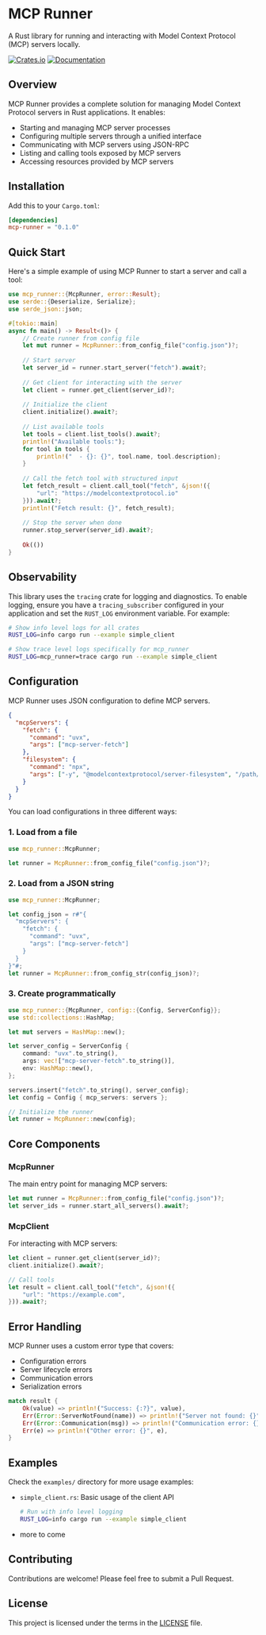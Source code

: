# MCP Runner

A Rust library for running and interacting with Model Context Protocol (MCP) servers locally.

[![Crates.io](https://img.shields.io/crates/v/mcp-runner.svg)](https://crates.io/crates/mcp-runner)
[![Documentation](https://docs.rs/mcp-runner/badge.svg)](https://docs.rs/mcp-runner)

## Overview

MCP Runner provides a complete solution for managing Model Context Protocol servers in Rust applications. It enables:

- Starting and managing MCP server processes
- Configuring multiple servers through a unified interface
- Communicating with MCP servers using JSON-RPC
- Listing and calling tools exposed by MCP servers
- Accessing resources provided by MCP servers

## Installation

Add this to your `Cargo.toml`:

```toml
[dependencies]
mcp-runner = "0.1.0"
```

## Quick Start

Here's a simple example of using MCP Runner to start a server and call a tool:

```rust
use mcp_runner::{McpRunner, error::Result};
use serde::{Deserialize, Serialize};
use serde_json::json;

#[tokio::main]
async fn main() -> Result<()> {
    // Create runner from config file
    let mut runner = McpRunner::from_config_file("config.json")?;
    
    // Start server
    let server_id = runner.start_server("fetch").await?;
    
    // Get client for interacting with the server
    let client = runner.get_client(server_id)?;
    
    // Initialize the client
    client.initialize().await?;
    
    // List available tools
    let tools = client.list_tools().await?;
    println!("Available tools:");
    for tool in tools {
        println!("  - {}: {}", tool.name, tool.description);
    }
    
    // Call the fetch tool with structured input
    let fetch_result = client.call_tool("fetch", &json!({
        "url": "https://modelcontextprotocol.io"
    })).await?;
    println!("Fetch result: {}", fetch_result);
    
    // Stop the server when done
    runner.stop_server(server_id).await?;
    
    Ok(())
}
```

## Observability

This library uses the `tracing` crate for logging and diagnostics. To enable logging, ensure you have a `tracing_subscriber` configured in your application and set the `RUST_LOG` environment variable. For example:

```bash
# Show info level logs for all crates
RUST_LOG=info cargo run --example simple_client

# Show trace level logs specifically for mcp_runner
RUST_LOG=mcp_runner=trace cargo run --example simple_client
```

## Configuration

MCP Runner uses JSON configuration to define MCP servers.

```json
{
  "mcpServers": {
    "fetch": {
      "command": "uvx",
      "args": ["mcp-server-fetch"]
    },
    "filesystem": {
      "command": "npx",
      "args": ["-y", "@modelcontextprotocol/server-filesystem", "/path/to/allowed/files"]
    }
  }
}
```

You can load configurations in three different ways:

### 1. Load from a file

```rust
use mcp_runner::McpRunner;

let runner = McpRunner::from_config_file("config.json")?;
```

### 2. Load from a JSON string

```rust
use mcp_runner::McpRunner;

let config_json = r#"{
  "mcpServers": {
    "fetch": {
      "command": "uvx",
      "args": ["mcp-server-fetch"]
    }
  }
}"#;
let runner = McpRunner::from_config_str(config_json)?;
```

### 3. Create programmatically

```rust
use mcp_runner::{McpRunner, config::{Config, ServerConfig}};
use std::collections::HashMap;

let mut servers = HashMap::new();

let server_config = ServerConfig {
    command: "uvx".to_string(),
    args: vec!["mcp-server-fetch".to_string()],
    env: HashMap::new(),
};

servers.insert("fetch".to_string(), server_config);
let config = Config { mcp_servers: servers };

// Initialize the runner
let runner = McpRunner::new(config);
```

## Core Components

### McpRunner

The main entry point for managing MCP servers:

```rust
let mut runner = McpRunner::from_config_file("config.json")?;
let server_ids = runner.start_all_servers().await?;
```

### McpClient

For interacting with MCP servers:

```rust
let client = runner.get_client(server_id)?;
client.initialize().await?;

// Call tools
let result = client.call_tool("fetch", &json!({
    "url": "https://example.com",
})).await?;
```

## Error Handling

MCP Runner uses a custom error type that covers:
- Configuration errors
- Server lifecycle errors
- Communication errors
- Serialization errors

```rust
match result {
    Ok(value) => println!("Success: {:?}", value),
    Err(Error::ServerNotFound(name)) => println!("Server not found: {}", name),
    Err(Error::Communication(msg)) => println!("Communication error: {}", msg),
    Err(e) => println!("Other error: {}", e),
}
```

## Examples

Check the `examples/` directory for more usage examples:

- `simple_client.rs`: Basic usage of the client API
  ```bash
  # Run with info level logging
  RUST_LOG=info cargo run --example simple_client
  ```  
- more to come

## Contributing

Contributions are welcome! Please feel free to submit a Pull Request.

## License

This project is licensed under the terms in the [LICENSE](LICENSE) file.